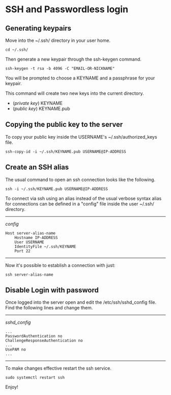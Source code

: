 # SSH and Passwordless login

## Generating keypairs

Move into the ~/.ssh/ directory in your user home.

```
cd ~/.ssh/
```

Then generate a new keypair through the ssh-keygen command.

```
ssh-keygen -t rsa -b 4096 -C "EMAIL-OR-NICKNAME"
```

You will be prompted to choose a KEYNAME and a passphrase for your keypair.

This command will create two new keys into the current directory.

- (*private key*) KEYNAME
- (*public key*) KEYNAME.pub

## Copying the public key to the server

To copy your public key inside the USERNAME's ~/.ssh/authorized_keys file.

```
ssh-copy-id -i ~/.ssh/KEYNAME.pub USERNAME@IP-ADDRESS
```

## Create an SSH alias

The usual command to open an ssh connection looks like the following.

```
ssh -i ~/.ssh/KEYNAME.pub USERNAME@IP-ADDRESS
```

To connect via ssh using an alias instead of the usual verbose syntax alias for connections can be defined in a "config" file inside the user ~/.ssh/ directory.

---

*config*

```
Host server-alias-name
    Hostname IP-ADDRESS
    User USERNAME
    IdentityFile ~/.ssh/KEYNAME
    Port 22
```

---

Now it's possible to establish a connection with just:

```
ssh server-alias-name
```

## Disable Login with password

Once logged into the server open and edit the /etc/ssh/sshd_config file. Find the following lines and change them.

---

*sshd_config*

```
...
PasswordAuthentication no
ChallengeResponseAuthentication no
...
UsePAM no
...
```

---

To make changes effective restart the ssh service.

```
sudo systemctl restart ssh
```

Enjoy!
